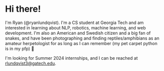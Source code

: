 # Hi there! 

I'm Ryan (@ryanlundqvist). I'm a CS student at Georgia Tech and am interested in learning about NLP, robotics, machine learning, and web development. I'm also an American and Swedish citizen and a big fan of snakes, and have been photographing and finding reptiles/amphibians as an amateur herpetologist for as long as I can remember (my pet carpet python is in my pfp) 🐍

 I'm looking for Summer 2024 internships, and I can be reached at rlundqvist3@gatech.edu.

<!---
RlundqvistJr/RlundqvistJr is a ✨ special ✨ repository because its `README.md` (this file) appears on your GitHub profile.
You can click the Preview link to take a look at your changes.
--->
